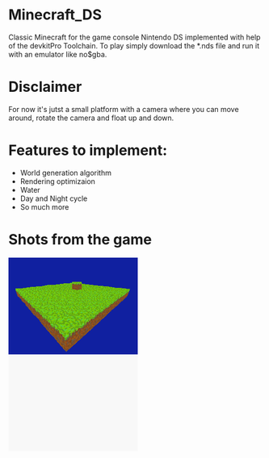 # Minecraft_DS
Classic Minecraft for the game console Nintendo DS implemented with help of the devkitPro Toolchain.
To play simply download the *.nds file and run it with an emulator like no$gba.

# Disclaimer
For now it's jutst a small platform with a camera where you can move around, rotate the camera and float up and down.

# Features to implement:
  - World generation algorithm
  - Rendering optimizaion
  - Water
  - Day and Night cycle
  - So much more

# Shots from the game

![](game_images/floating_platform.png)